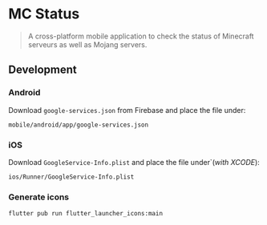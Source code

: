 # MC Status
> A cross-platform mobile application to check the status of Minecraft serveurs as well as Mojang servers.

## Development

### Android
Download `google-services.json` from Firebase and place the file under:
```
mobile/android/app/google-services.json
```

### iOS
Download `GoogleService-Info.plist` and place the file under`(*with XCODE*):
```
ios/Runner/GoogleService-Info.plist
```

### Generate icons
```
flutter pub run flutter_launcher_icons:main
```